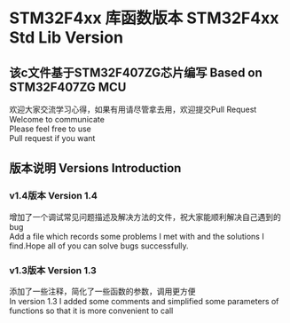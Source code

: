 # STM32F4xx 库函数版本 STM32F4xx Std Lib Version
## 该c文件基于STM32F407ZG芯片编写 Based on STM32F407ZG MCU

欢迎大家交流学习心得，如果有用请尽管拿去用，欢迎提交Pull Request<br>
Welcome to communicate<br>
Please feel free to use<br>
Pull request if you want<br>
## 版本说明 Versions Introduction
### v1.4版本 Version 1.4
增加了一个调试常见问题描述及解决方法的文件，祝大家能顺利解决自己遇到的bug<br>
Add a file which records some problems I met with and the solutions I find.Hope all of you can solve bugs successfully.
### v1.3版本 Version 1.3
添加了一些注释，简化了一些函数的参数，调用更方便<br>
In version 1.3 I added some comments and simplified some parameters of functions so that it is more convenient to call